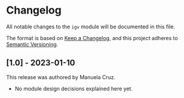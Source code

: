 # Changelog

All notable changes to the `igv` module will be documented in this file.

The format is based on [Keep a Changelog](https://keepachangelog.com/en/1.0.0/),
and this project adheres to [Semantic Versioning](https://semver.org/spec/v2.0.0.html).

## [1.0] - 2023-01-10

This release was authored by Manuela Cruz.

- No module design decisions explained here yet.

